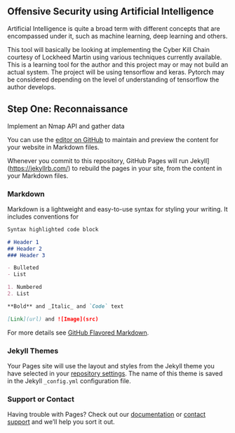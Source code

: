 ## Offensive Security using Artificial Intelligence
Artificial Intelligence is quite a broad term with different concepts that are encompassed under it, such as machine learning, deep learning and others. 

This tool will basically be looking at implementing the Cyber Kill Chain courtesy of Lockheed Martin using various techniques currently available. This is a learning tool for the author and this project may or may not build an actual system. The project will be using tensorflow and keras. Pytorch may be considered depending on the level of understanding of tensorflow the author develops.

## Step One: Reconnaissance
Implement an Nmap API and gather data

You can use the [editor on GitHub](https://github.com/Aero-geek/offensive-security/edit/master/README.md) to maintain and preview the content for your website in Markdown files.

Whenever you commit to this repository, GitHub Pages will run Jekyll](https://jekyllrb.com/) to rebuild the pages in your site, from the content in your Markdown files.

### Markdown

Markdown is a lightweight and easy-to-use syntax for styling your writing. It includes conventions for

```markdown
Syntax highlighted code block

# Header 1
## Header 2
### Header 3

- Bulleted
- List

1. Numbered
2. List

**Bold** and _Italic_ and `Code` text

[Link](url) and ![Image](src)
```

For more details see [GitHub Flavored Markdown](https://guides.github.com/features/mastering-markdown/).

### Jekyll Themes

Your Pages site will use the layout and styles from the Jekyll theme you have selected in your [repository settings](https://github.com/Aero-geek/offensive-security/settings). The name of this theme is saved in the Jekyll `_config.yml` configuration file.

### Support or Contact

Having trouble with Pages? Check out our [documentation](https://help.github.com/categories/github-pages-basics/) or [contact support](https://github.com/contact) and we’ll help you sort it out.
